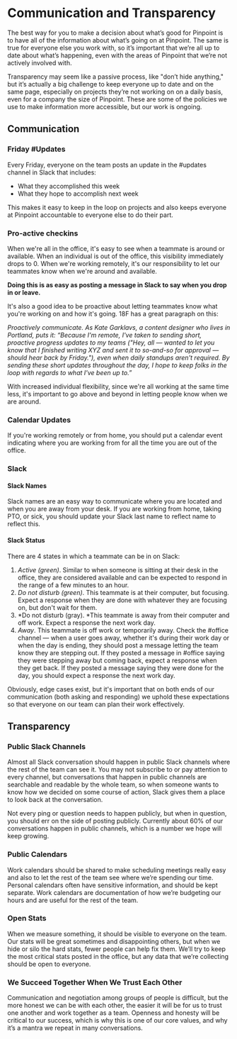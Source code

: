 # Communication and Transparency

The best way for you to make a decision about what’s good for Pinpoint is to have all of the information about what’s going on at Pinpoint. The same is true for everyone else you work with, so it’s important that we’re all up to date about what’s happening, even with the areas of Pinpoint that we’re not actively involved with.

Transparency may seem like a passive process, like "don’t hide anything," but it’s actually a big challenge to keep everyone up to date and on the same page, especially on projects they’re not working on on a daily basis, even for a company the size of Pinpoint. These are some of the policies we use to make information more accessible, but our work is ongoing.

## Communication

### Friday #Updates

Every Friday, everyone on the team posts an update in the #updates channel in Slack that includes:

* What they accomplished this week
* What they hope to accomplish next week

This makes it easy to keep in the loop on projects and also keeps everyone at Pinpoint accountable to everyone else to do their part.

### Pro-active checkins

When we're all in the office, it's easy to see when a teammate is around or available. When an individual is out of the office, this visibility immediately drops to 0.  When we're working remotely, it's our responsibility to let our teammates know when we're around and available. 

**Doing this is as easy as posting a message in Slack to say when you drop in or leave.**

It's also a good idea to be proactive about letting teammates know what you're working on and how it's going. 18F has a great paragraph on this:

*Proactively communicate. As Kate Garklavs, a content designer who lives in Portland, puts it: “Because I'm remote, I've taken to sending short, proactive progress updates to my teams ("Hey, all — wanted to let you know that I finished writing XYZ and sent it to so-and-so for approval — should hear back by Friday."), even when daily standups aren't required. By sending these short updates throughout the day, I hope to keep folks in the loop with regards to what I've been up to.”*

With increased individual flexibility, since we're all working at the same time less, it's important to go above and beyond in letting people know when we are around.

### Calendar Updates

If you're working remotely or from home, you should put a calendar event indicating where you are working from for all the time you are out of the office.

### Slack

#### Slack Names

Slack names are an easy way to communicate where you are located and when you are away from your desk. If you are working from home, taking PTO, or sick, you should update your Slack last name to reflect name to reflect this.

#### Slack Status

There are 4 states in which a teammate can be in on Slack:

1. *Active (green)*. Similar to when someone is sitting at their desk in the office, they are considered available and can be expected to respond in the range of a few minutes to an hour.
2. *Do not disturb (green)*. This teammate is at their computer, but focusing. Expect a response when they are done with whatever they are focusing on, but don't wait for them.
3. *Do not disturb (gray). *This teammate is away from their computer and off work. Expect a response the next work day.
4. *Away*. This teammate is off work or temporarily away. Check the #office channel — when a user goes away, whether it's during their work day or when the day is ending, they should post a message letting the team know they are stepping out. If they posted a message in #office saying they were stepping away but coming back, expect a response when they get back. If they posted a message saying they were done for the day, you should expect a response the next work day. 

Obviously, edge cases exist, but it's important that on both ends of our communication (both asking and responding) we uphold these expectations so that everyone on our team can plan their work effectively.

## Transparency

### Public Slack Channels

Almost all Slack conversation should happen in public Slack channels where the rest of the team can see it. You may not subscribe to or pay attention to every channel, but conversations that happen in public channels are searchable and readable by the whole team, so when someone wants to know how we decided on some course of action, Slack gives them a place to look back at the conversation.

Not every ping or question needs to happen publicly, but when in question, you should err on the side of posting publicly. Currently about 60% of our conversations happen in public channels, which is a number we hope will keep growing.

### Public Calendars

Work calendars should be shared to make scheduling meetings really easy and also to let the rest of the team see where we’re spending our time. Personal calendars often have sensitive information, and should be kept separate. Work calendars are documentation of how we’re budgeting our hours and are useful for the rest of the team.

### Open Stats

When we measure something, it should be visible to everyone on the team. Our stats will be great sometimes and disappointing others, but when we hide or silo the hard stats, fewer people can help fix them. We’ll try to keep the most critical stats posted in the office, but any data that we’re collecting should be open to everyone.

### We Succeed Together When We Trust Each Other

Communication and negotiation among groups of people is difficult, but the more honest we can be with each other, the easier it will be for us to trust one another and work together as a team. Openness and honesty will be critical to our success, which is why this is one of our core values, and why it’s a mantra we repeat in many conversations.
